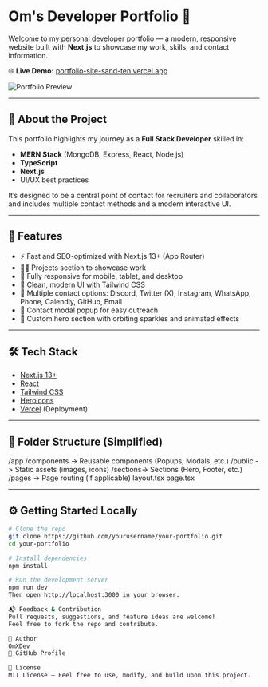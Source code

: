 # Om's Developer Portfolio 🚀

Welcome to my personal developer portfolio — a modern, responsive website built with **Next.js** to showcase my work, skills, and contact information.

🌐 **Live Demo:** [portfolio-site-sand-ten.vercel.app](https://portfolio-site-sand-ten.vercel.app/)



![Portfolio Preview](https://raw.githubusercontent.com/OmXDev/Portfolio-site/my-app/assets/PortfolioImage.png)


---

## 📌 About the Project

This portfolio highlights my journey as a **Full Stack Developer** skilled in:

- **MERN Stack** (MongoDB, Express, React, Node.js)
- **TypeScript**
- **Next.js**
- UI/UX best practices

It’s designed to be a central point of contact for recruiters and collaborators and includes multiple contact methods and a modern interactive UI.

---

## 🚀 Features

- ⚡ Fast and SEO-optimized with Next.js 13+ (App Router)
- 🧑‍💻 Projects section to showcase work
- 📱 Fully responsive for mobile, tablet, and desktop
- 🎨 Clean, modern UI with Tailwind CSS
- 💬 Multiple contact options: Discord, Twitter (X), Instagram, WhatsApp, Phone, Calendly, GitHub, Email
- 📩 Contact modal popup for easy outreach
- 🌌 Custom hero section with orbiting sparkles and animated effects

---

## 🛠️ Tech Stack

- [Next.js 13+](https://nextjs.org/)
- [React](https://reactjs.org/)
- [Tailwind CSS](https://tailwindcss.com/)
- [Heroicons](https://heroicons.com/)
- [Vercel](https://vercel.com/) (Deployment)

---

## 📂 Folder Structure (Simplified)

/app
/components -> Reusable components (Popups, Modals, etc.)
/public -> Static assets (images, icons)
/sections-> Sections (Hero, Footer, etc.)
/pages -> Page routing (if applicable)
layout.tsx
page.tsx


---

## ⚙️ Getting Started Locally

```bash
# Clone the repo
git clone https://github.com/yourusername/your-portfolio.git
cd your-portfolio

# Install dependencies
npm install

# Run the development server
npm run dev
Then open http://localhost:3000 in your browser.

📬 Feedback & Contribution
Pull requests, suggestions, and feature ideas are welcome!
Feel free to fork the repo and contribute.

👤 Author
OmXDev
🔗 GitHub Profile

📄 License
MIT License – Feel free to use, modify, and build upon this project.